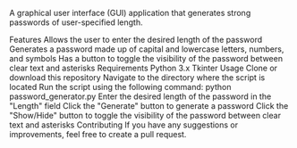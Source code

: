 A graphical user interface (GUI) application that generates strong passwords of user-specified length.

Features
Allows the user to enter the desired length of the password
Generates a password made up of capital and lowercase letters, numbers, and symbols
Has a button to toggle the visibility of the password between clear text and asterisks
Requirements
Python 3.x
Tkinter
Usage
Clone or download this repository
Navigate to the directory where the script is located
Run the script using the following command: python password_generator.py
Enter the desired length of the password in the "Length" field
Click the "Generate" button to generate a password
Click the "Show/Hide" button to toggle the visibility of the password between clear text and asterisks
Contributing
If you have any suggestions or improvements, feel free to create a pull request.
